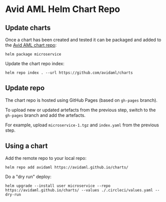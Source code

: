 # Avid AML Helm Chart Repo

## Update charts

Once a chart has been created and tested it can be packaged and added to the [Avid AML chart repo](https://avidaml.github.io/charts/):

    helm package microservice

Update the chart repo index:

    helm repo index . --url https://github.com/avidaml/charts

## Update repo

The chart repo is hosted using GitHub Pages (based on `gh-pages` branch).

To upload new or updated artefacts from the previous step, switch to the `gh-pages` branch and add the artefacts.

For example, upload `microservice-1.tgz` and `index.yaml` from the previous step.

## Using a chart

Add the remote repo to your local repo:

    helm repo add avidaml https://avidaml.github.io/charts/

Do a "dry run" deploy:

    helm upgrade --install user microservice --repo https://avidaml.github.io/charts/ --values ./.circleci/values.yaml --dry-run